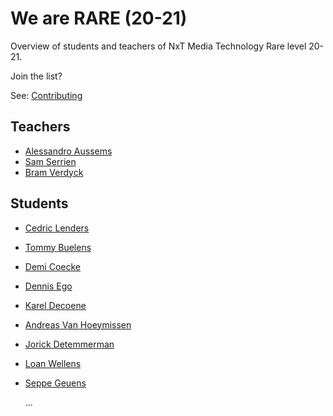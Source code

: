 # We are RARE (20-21)

Overview of students and teachers of NxT Media Technology Rare level 20-21.

Join the list?

See: [Contributing](./CONTRIBUTING.md)

## Teachers

- [Alessandro Aussems](./people/alessandro_aussems.md)
- [Sam Serrien](./people/sam_serrien.md)
- [Bram Verdyck](./people/bram_verdyck.md)

## Students

- [Cedric Lenders](./people/cedric_lenders.md)
- [Tommy Buelens](./people/tommy_buelens.md)
- [Demi Coecke](./people/demi_coecke.md)
- [Dennis Ego](./people/dennis_ego.md)
- [Karel Decoene](./people/karel_decoene.md)
- [Andreas Van Hoeymissen](./people/andreas_van_hoeymissen.md)
- [Jorick Detemmerman](./people/jorick_detemmerman.md)
- [Loan Wellens](./people/loan_wellens.md)
- [Seppe Geuens](./people/seppe_geuens.md)

  ...
